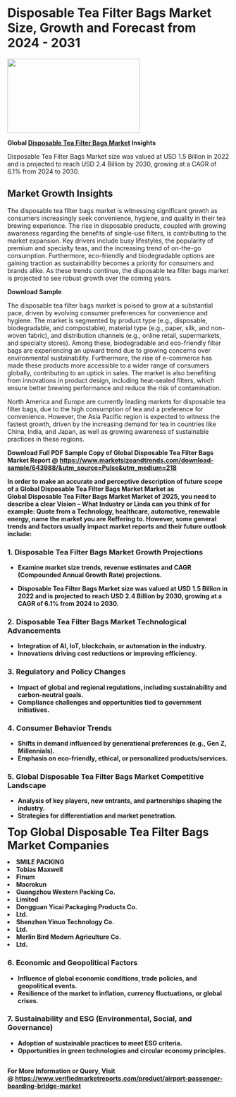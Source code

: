 <H1>Disposable Tea Filter Bags Market Size, Growth and Forecast from 2024 - 2031</H1><img class="aligncenter size-medium wp-image-584254" src="https://thirdeyenews.in/wp-content/uploads/2024/09/Global-Market-Research-300x168.jpeg" alt="" width="300" height="168" /><p><strong>Global&nbsp;<a href="https://www.marketsizeandtrends.com/download-sample/643988/&amp;utm_source=Pulse&amp;utm_medium=218">Disposable Tea Filter Bags Market</a> Insights</strong></p><p>Disposable Tea Filter Bags Market size was valued at USD 1.5 Billion in 2022 and is projected to reach USD 2.4 Billion by 2030, growing at a CAGR of 6.1% from 2024 to 2030.</p><p><h2>Market Growth Insights</h2> <p>The disposable tea filter bags market is witnessing significant growth as consumers increasingly seek convenience, hygiene, and quality in their tea brewing experience. The rise in disposable products, coupled with growing awareness regarding the benefits of single-use filters, is contributing to the market expansion. Key drivers include busy lifestyles, the popularity of premium and specialty teas, and the increasing trend of on-the-go consumption. Furthermore, eco-friendly and biodegradable options are gaining traction as sustainability becomes a priority for consumers and brands alike. As these trends continue, the disposable tea filter bags market is projected to see robust growth over the coming years.</p> <p><strong>Download Sample</strong></p> <p>The disposable tea filter bags market is poised to grow at a substantial pace, driven by evolving consumer preferences for convenience and hygiene. The market is segmented by product type (e.g., disposable, biodegradable, and compostable), material type (e.g., paper, silk, and non-woven fabric), and distribution channels (e.g., online retail, supermarkets, and specialty stores). Among these, biodegradable and eco-friendly filter bags are experiencing an upward trend due to growing concerns over environmental sustainability. Furthermore, the rise of e-commerce has made these products more accessible to a wider range of consumers globally, contributing to an uptick in sales. The market is also benefiting from innovations in product design, including heat-sealed filters, which ensure better brewing performance and reduce the risk of contamination. <p>North America and Europe are currently leading markets for disposable tea filter bags, due to the high consumption of tea and a preference for convenience. However, the Asia Pacific region is expected to witness the fastest growth, driven by the increasing demand for tea in countries like China, India, and Japan, as well as growing awareness of sustainable practices in these regions.</p> <p><strong></p><p><span class=""><strong>Download Full PDF Sample Copy of Global Disposable Tea Filter Bags Market Report</strong> @ <a href="https://www.marketsizeandtrends.com/download-sample/643988/&amp;utm_source=Pulse&amp;utm_medium=218" target="_blank">https://www.marketsizeandtrends.com/download-sample/643988/&amp;utm_source=Pulse&amp;utm_medium=218</a></span></p><p>In order to make an accurate and perceptive description of future scope of a Global&nbsp;Disposable Tea Filter Bags Market Market as Global&nbsp;Disposable Tea Filter Bags Market Market of 2025, you need to describe a clear Vision &ndash; What Industry or Linda can you think of for example: Quote from a Technology, healthcare, automotive, renewable energy, name the market you are Reffering to. However, some general trends and factors usually impact market reports and their future outlook include:</p><h3>1.&nbsp;<strong>Disposable Tea Filter Bags Market Growth Projections</strong></h3><ul><li>Examine market size trends, revenue estimates and CAGR (Compounded Annual Growth Rate) projections.</li><li><p>Disposable Tea Filter Bags Market size was valued at USD 1.5 Billion in 2022 and is projected to reach USD 2.4 Billion by 2030, growing at a CAGR of 6.1% from 2024 to 2030.</p></li></ul><h3>2.&nbsp;<strong>Disposable Tea Filter Bags Market Technological Advancements</strong></h3><ul><li>Integration of AI, IoT, blockchain, or automation in the industry.</li><li>Innovations driving cost reductions or improving efficiency.</li></ul><h3>3.&nbsp;<strong>Regulatory and Policy Changes</strong></h3><ul><li>Impact of global and regional regulations, including sustainability and carbon-neutral goals.</li><li>Compliance challenges and opportunities tied to government initiatives.</li></ul><h3>4.&nbsp;<strong>Consumer Behavior Trends</strong></h3><ul><li>Shifts in demand influenced by generational preferences (e.g., Gen Z, Millennials).</li><li>Emphasis on eco-friendly, ethical, or personalized products/services.</li></ul><h3>5.&nbsp;<strong>Global Disposable Tea Filter Bags Market Competitive Landscape</strong></h3><ul><li>Analysis of key players, new entrants, and partnerships shaping the industry.</li><li>Strategies for differentiation and market penetration.</li></ul><p data-pm-slice="1 1 []"><span style="color: inherit; font-family: inherit; font-size: 25px;">Top Global Disposable Tea Filter Bags Market Companies</span></p><div class="" data-test-id=""><p><li>SMILE PACKING</li><li> Tobias Maxwell</li><li> Finum</li><li> Macrokun</li><li> Guangzhou Western Packing Co.</li><li> Limited</li><li> Dongguan Yicai Packaging Products Co.</li><li> Ltd.</li><li> Shenzhen Yinuo Technology Co.</li><li> Ltd.</li><li> Merlin Bird Modern Agriculture Co.</li><li> Ltd.</li></p></div><h3>6.&nbsp;<strong>Economic and Geopolitical Factors</strong></h3><ul><li>Influence of global economic conditions, trade policies, and geopolitical events.</li><li>Resilience of the market to inflation, currency fluctuations, or global crises.</li></ul><h3>7.&nbsp;<strong>Sustainability and ESG (Environmental, Social, and Governance)</strong></h3><ul><li>Adoption of sustainable practices to meet ESG criteria.</li><li>Opportunities in green technologies and circular economy principles.</li></ul><h2><strong style="font-size: 14px;">For More Information or Query, Visit @&nbsp;</strong><a style="background-color: #ffffff; font-size: 14px;" href="https://www.marketsizeandtrends.com/report/disposable-tea-filter-bags-market/" target="_blank">https://www.verifiedmarketreports.com/product/airport-passenger-boarding-bridge-market</a></h2>
